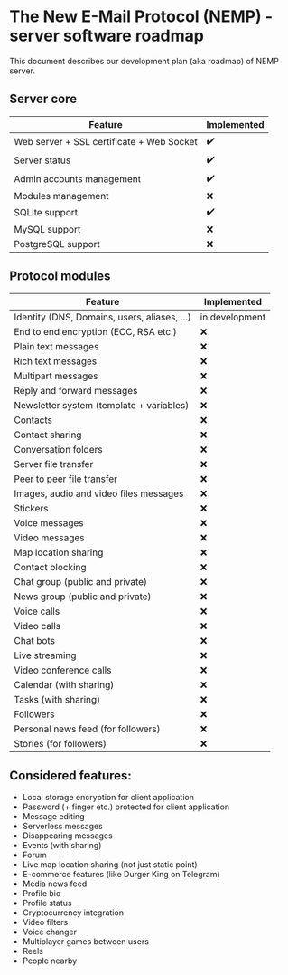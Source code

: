 # The New E-Mail Protocol (NEMP) - server software roadmap

This document describes our development plan (aka roadmap) of NEMP server.

## Server core

|                   Feature                 |     Implemented    |
|-------------------------------------------|--------------------|
| Web server + SSL certificate + Web Socket | :heavy_check_mark: |
| Server status                             | :heavy_check_mark: |
| Admin accounts management                 | :heavy_check_mark: |
| Modules management                        |         :x:        |
| SQLite support                            | :heavy_check_mark: |
| MySQL support                             |         :x:        |
| PostgreSQL support                        |         :x:        |

## Protocol modules
|                   Feature                    |     Implemented    |
|----------------------------------------------|--------------------|
| Identity (DNS, Domains, users, aliases, ...) |   in development   |
| End to end encryption (ECC, RSA etc.)        |         :x:        |
| Plain text messages                          |         :x:        |
| Rich text messages                           |         :x:        |
| Multipart messages                           |         :x:        |
| Reply and forward messages                   |         :x:        |
| Newsletter system (template + variables)     |         :x:        |
| Contacts                                     |         :x:        |
| Contact sharing                              |         :x:        |
| Conversation folders                         |         :x:        |
| Server file transfer                         |         :x:        |
| Peer to peer file transfer                   |         :x:        |
| Images, audio and video files messages       |         :x:        |
| Stickers                                     |         :x:        |
| Voice messages                               |         :x:        |
| Video messages                               |         :x:        |
| Map location sharing                         |         :x:        |
| Contact blocking                             |         :x:        |
| Chat group (public and private)              |         :x:        |
| News group (public and private)              |         :x:        |
| Voice calls                                  |         :x:        |
| Video calls                                  |         :x:        |
| Chat bots                                    |         :x:        |
| Live streaming                               |         :x:        |
| Video conference calls                       |         :x:        |
| Calendar (with sharing)                      |         :x:        |
| Tasks (with sharing)                         |         :x:        |
| Followers                                    |         :x:        |
| Personal news feed (for followers)           |         :x:        |
| Stories (for followers)                      |         :x:        |

## Considered features:

- Local storage encryption for client application
- Password (+ finger etc.) protected for client application
- Message editing
- Serverless messages
- Disappearing messages
- Events (with sharing)
- Forum
- Live map location sharing (not just static point)
- E-commerce features (like Durger King on Telegram)
- Media news feed
- Profile bio
- Profile status
- Cryptocurrency integration
- Video filters
- Voice changer
- Multiplayer games between users
- Reels
- People nearby
